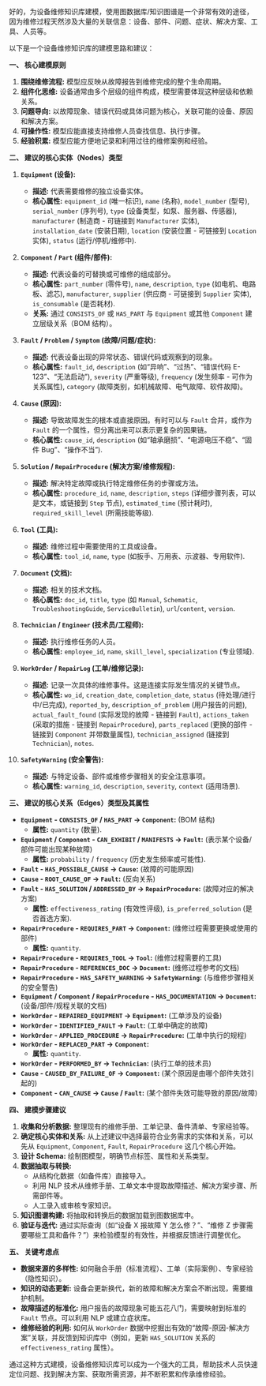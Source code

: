 好的，为设备维修知识库建模，使用图数据库/知识图谱是一个非常有效的途径，因为维修过程天然涉及大量的关联信息：设备、部件、问题、症状、解决方案、工具、人员等。

以下是一个设备维修知识库的建模思路和建议：

**一、 核心建模原则**

1.  **围绕维修流程:** 模型应反映从故障报告到维修完成的整个生命周期。
2.  **组件化思维:** 设备通常由多个层级的组件构成，模型需要体现这种层级和依赖关系。
3.  **问题导向:** 以故障现象、错误代码或具体问题为核心，关联可能的设备、原因和解决方案。
4.  **可操作性:** 模型应能直接支持维修人员查找信息、执行步骤。
5.  **经验积累:** 模型应能方便地记录和利用过往的维修案例和经验。

**二、 建议的核心实体（Nodes）类型**

1.  **`Equipment` (设备):**
    *   **描述:** 代表需要维修的独立设备实体。
    *   **核心属性:** `equipment_id` (唯一标识), `name` (名称), `model_number` (型号), `serial_number` (序列号), `type` (设备类型，如泵、服务器、传感器), `manufacturer` (制造商 - 可链接到 `Manufacturer` 实体), `installation_date` (安装日期), `location` (安装位置 - 可链接到 `Location` 实体), `status` (运行/停机/维修中).

2.  **`Component` / `Part` (组件/部件):**
    *   **描述:** 代表设备的可替换或可维修的组成部分。
    *   **核心属性:** `part_number` (零件号), `name`, `description`, `type` (如电机、电路板、滤芯), `manufacturer`, `supplier` (供应商 - 可链接到 `Supplier` 实体), `is_consumable` (是否耗材).
    *   **关系:** 通过 `CONSISTS_OF` 或 `HAS_PART` 与 `Equipment` 或其他 `Component` 建立层级关系（BOM 结构）。

3.  **`Fault` / `Problem` / `Symptom` (故障/问题/症状):**
    *   **描述:** 代表设备出现的异常状态、错误代码或观察到的现象。
    *   **核心属性:** `fault_id`, `description` (如“异响”、“过热”、“错误代码 E-123”、“无法启动”), `severity` (严重等级), `frequency` (发生频率 - 可作为关系属性), `category` (故障类别，如机械故障、电气故障、软件故障)。

4.  **`Cause` (原因):**
    *   **描述:** 导致故障发生的根本或直接原因。有时可以与 `Fault` 合并，或作为 `Fault` 的一个属性，但分离出来可以表示更复杂的因果链。
    *   **核心属性:** `cause_id`, `description` (如“轴承磨损”、“电源电压不稳”、“固件 Bug”、“操作不当”).

5.  **`Solution` / `RepairProcedure` (解决方案/维修规程):**
    *   **描述:** 解决特定故障或执行特定维修任务的步骤或方法。
    *   **核心属性:** `procedure_id`, `name`, `description`, `steps` (详细步骤列表，可以是文本，或链接到 `Step` 节点), `estimated_time` (预计耗时), `required_skill_level` (所需技能等级).

6.  **`Tool` (工具):**
    *   **描述:** 维修过程中需要使用的工具或设备。
    *   **核心属性:** `tool_id`, `name`, `type` (如扳手、万用表、示波器、专用软件).

7.  **`Document` (文档):**
    *   **描述:** 相关的技术文档。
    *   **核心属性:** `doc_id`, `title`, `type` (如 `Manual`, `Schematic`, `TroubleshootingGuide`, `ServiceBulletin`), `url`/`content`, `version`.

8.  **`Technician` / `Engineer` (技术员/工程师):**
    *   **描述:** 执行维修任务的人员。
    *   **核心属性:** `employee_id`, `name`, `skill_level`, `specialization` (专业领域).

9.  **`WorkOrder` / `RepairLog` (工单/维修记录):**
    *   **描述:** 记录一次具体的维修事件。这是连接实际发生情况的关键节点。
    *   **核心属性:** `wo_id`, `creation_date`, `completion_date`, `status` (待处理/进行中/已完成), `reported_by`, `description_of_problem` (用户报告的问题), `actual_fault_found` (实际发现的故障 - 链接到 `Fault`), `actions_taken` (采取的措施 - 链接到 `RepairProcedure`), `parts_replaced` (更换的部件 - 链接到 `Component` 并带数量属性), `technician_assigned` (链接到 `Technician`), `notes`.

10. **`SafetyWarning` (安全警告):**
    *   **描述:** 与特定设备、部件或维修步骤相关的安全注意事项。
    *   **核心属性:** `warning_id`, `description`, `severity`, `context` (适用场景).

**三、 建议的核心关系（Edges）类型及其属性**

*   **`Equipment` - `CONSISTS_OF` / `HAS_PART` -> `Component`:** (BOM 结构)
    *   **属性:** `quantity` (数量).
*   **`Equipment` / `Component` - `CAN_EXHIBIT` / `MANIFESTS` -> `Fault`:** (表示某个设备/部件可能出现某种故障)
    *   **属性:** `probability` / `frequency` (历史发生频率或可能性).
*   **`Fault` - `HAS_POSSIBLE_CAUSE` -> `Cause`:** (故障的可能原因)
*   **`Cause` - `ROOT_CAUSE_OF` -> `Fault`:** (反向关系)
*   **`Fault` - `HAS_SOLUTION` / `ADDRESSED_BY` -> `RepairProcedure`:** (故障对应的解决方案)
    *   **属性:** `effectiveness_rating` (有效性评级), `is_preferred_solution` (是否首选方案).
*   **`RepairProcedure` - `REQUIRES_PART` -> `Component`:** (维修过程需要更换或使用的部件)
    *   **属性:** `quantity`.
*   **`RepairProcedure` - `REQUIRES_TOOL` -> `Tool`:** (维修过程需要的工具)
*   **`RepairProcedure` - `REFERENCES_DOC` -> `Document`:** (维修过程参考的文档)
*   **`RepairProcedure` - `HAS_SAFETY_WARNING` -> `SafetyWarning`:** (与维修步骤相关的安全警告)
*   **`Equipment` / `Component` / `RepairProcedure` - `HAS_DOCUMENTATION` -> `Document`:** (设备/部件/规程关联的文档)
*   **`WorkOrder` - `REPAIRED_EQUIPMENT` -> `Equipment`:** (工单涉及的设备)
*   **`WorkOrder` - `IDENTIFIED_FAULT` -> `Fault`:** (工单中确定的故障)
*   **`WorkOrder` - `APPLIED_PROCEDURE` -> `RepairProcedure`:** (工单中执行的规程)
*   **`WorkOrder` - `REPLACED_PART` -> `Component`:**
    *   **属性:** `quantity`.
*   **`WorkOrder` - `PERFORMED_BY` -> `Technician`:** (执行工单的技术员)
*   **`Cause` - `CAUSED_BY_FAILURE_OF` -> `Component`:** (某个原因是由哪个部件失效引起的)
*   **`Component` - `CAN_CAUSE` -> `Cause` / `Fault`:** (某个部件失效可能导致的原因/故障)

**四、 建模步骤建议**

1.  **收集和分析数据:** 整理现有的维修手册、工单记录、备件清单、专家经验等。
2.  **确定核心实体和关系:** 从上述建议中选择最符合业务需求的实体和关系，可以先从 `Equipment`, `Component`, `Fault`, `RepairProcedure` 这几个核心开始。
3.  **设计 Schema:** 绘制图模型，明确节点标签、属性和关系类型。
4.  **数据抽取与转换:**
    *   从结构化数据（如备件库）直接导入。
    *   利用 NLP 技术从维修手册、工单文本中提取故障描述、解决方案步骤、所需部件等。
    *   人工录入或审核专家知识。
5.  **知识图谱构建:** 将抽取和转换后的数据加载到图数据库中。
6.  **验证与迭代:** 通过实际查询（如“设备 X 报故障 Y 怎么修？”、“维修 Z 步骤需要哪些工具和备件？”）来检验模型的有效性，并根据反馈进行调整优化。

**五、 关键考虑点**

*   **数据来源的多样性:** 如何融合手册（标准流程）、工单（实际案例）、专家经验（隐性知识）。
*   **知识的动态更新:** 设备会更新换代，新的故障和解决方案会不断出现，需要维护机制。
*   **故障描述的标准化:** 用户报告的故障现象可能五花八门，需要映射到标准的 `Fault` 节点。可以利用 NLP 或建立症状库。
*   **维修经验的利用:** 如何从 `WorkOrder` 数据中挖掘出有效的“故障-原因-解决方案”关联，并反馈到知识库中（例如，更新 `HAS_SOLUTION` 关系的 `effectiveness_rating` 属性）。

通过这种方式建模，设备维修知识库可以成为一个强大的工具，帮助技术人员快速定位问题、找到解决方案、获取所需资源，并不断积累和传承维修经验。